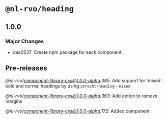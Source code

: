# `@nl-rvo/heading`

## 1.0.0

### Major Changes

- daa0537: Create npm package for each component.

## Pre-releases

_@nl-rvo/component-library-css@1.0.0-alpha.385_:
Add support for 'mixed' bold and normal headings by using `utrecht-heading--mixed`

_@nl-rvo/component-library-css@1.0.0-alpha.363_:
Add option to remove margins

_@nl-rvo/component-library-css@1.0.0-alpha.172_:
Added component
